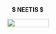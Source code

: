 <p align="center">
<b>$ NEETIS $</b>
</p>


<p align="center">
  <img width="99" height="20" src="https://komarev.com/ghpvc/?username=neetiswtf&color=green">
</p>


